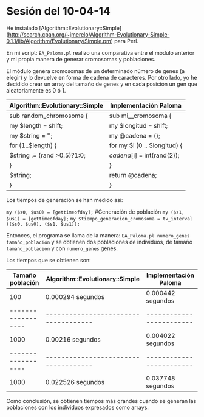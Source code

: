 Sesión del 10-04-14
==================

He instalado [Algorithm::Evolutionary::Simple] (http://search.cpan.org/~jmerelo/Algorithm-Evolutionary-Simple-0.1.1/lib/Algorithm/Evolutionary/Simple.pm) para Perl.

En mi script: `EA_Paloma.pl` realizo una comparativa entre el módulo anterior y mi propia manera de generar cromosomas y poblaciones.

El módulo genera cromosomas de un determinado número de genes (a elegir) y lo devuelve en forma de cadena de caracteres. Por otro lado, yo he decidido crear un array del tamaño de genes y en cada posición un gen que aleatoriamente es 0 ó 1.

Algorithm::Evolutionary::Simple  | Implementación Paloma
---------------------------------|------------------------------
 sub random_chromosome {	 | sub mi__cromosoma {
 my $length = shift;		 | my $longitud = shift;
 my $string = '';		 | my @cadena = ();
 for (1..$length) {		 | for my $i (0 .. $longitud) {	
   $string .= (rand >0.5)?1:0;	 |   $cadena[$i] = int(rand(2));	
 }				 | }	
 $string;			 | return @cadena;
}                                | }

Los tiempos de generación se han medido así:

`my ($s0, $us0) = [gettimeofday];`
#Generación de población
`my ($s1, $us1) = [gettimeofday];`
`my $tiempo_generacion_cromosoma = tv_interval (($s0, $us0), ($s1, $us1));`

Entonces, el programa se llama de la manera: `EA_Paloma.pl numero_genes tamaño_población` y se obtienen dos poblaciones de individuos, de tamaño `tamaño_población` y con `numero_genes` genes.

Los tiempos que se obtienen son:

 Tamaño población | Algorithm::Evolutionary::Simple    | Implementación Paloma
------------------|------------------------------------|------------------------
 	100 	  |		0.000294 segundos      | 0.000442 segundos 
------------------|------------------------------------|------------------------
 	1000 	  |  		0.00216 segundos       | 0.004022 segundos 
------------------|------------------------------------|------------------------
 	1000 	  |  		0.022526 segundos      | 0.037748 segundos 

Como conclusión, se obtienen tiempos más grandes cuando se generan las poblaciones con los individuos expresados como arrays.
